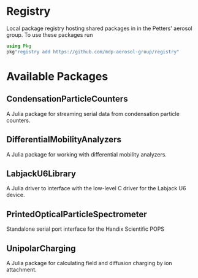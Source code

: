 # Registry

Local package registry hosting shared packages in in the Petters' aerosol group. To use these packages run

```julia
using Pkg
pkg"registry add https://github.com/mdp-aerosol-group/registry"
```

# Available Packages

## CondensationParticleCounters
A Julia package for streaming serial data from condensation particle counters.

## DifferentialMobilityAnalyzers
A Julia package for working with differential mobility analyzers.

## LabjackU6Library
A Julia driver to interface with the low-level C driver for the Labjack U6 device.

## PrintedOpticalParticleSpectrometer
Standalone serial port interface for the Handix Scientific POPS

## UnipolarCharging
A Julia package for calculating field and diffusion charging by ion attachment.
